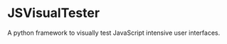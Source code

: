 JSVisualTester
==============

A python framework to visually test JavaScript intensive user interfaces.
